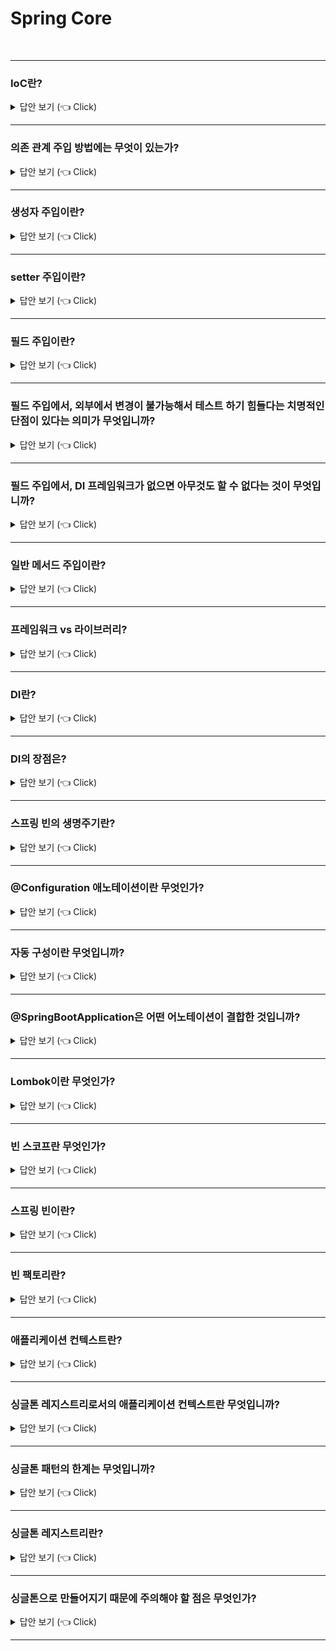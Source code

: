 # Spring Core
<br>


-----------------------

### IoC란?

<details>
   <summary> 답안 보기 (👈 Click)</summary>
<br />
   
+ IoC란 Inversion Of Control의 줄임말로, 프로그램의 제어권을 프레임워크가 가져가는 것을 의미합니다.  

[참고: 토비의 스프링]

+ IoC는 소프트웨어에서 자주 발견할 수 있는 일반적인 개념입니다. <br> 
  객체지향 설계나, 디자인 패턴, 컨테이너에서 동작하는 서버 기술을 사용한다면 자연스럽게 <br> 
  IoC를 적용하거나 그 원리로 동작하는 기술을 사용하게 될 것입니다. <br> 
  DaoFactory처럼 객체를 생성하고 관계를 맺어주는 등의 작업을 담당하는 기능을 일반화한 것이 스프링의 IoC 컨테이너입니다. <br> 
   
  한 가지 짚고 넘어갈 것은 여기서 사용하는 IoC라는 용어인데, IoC가 매우 느슨하게 정의돼서 폭넓게 사용되는 용어라는 점입니다. <br> 
  때문에 스프링을 IoC컨테이너라고만 해서는 스프링이 제공하는 기능의 특징을 명확하게 설명하지는 못합니다. <br> 
  
  스프링이 서블릿 컨테이너처럼 서버에서 동작하는 서비스 컨테이너라는 뜻인지, 아니면 단순히 IoC 개념이 적용된 <br> 
  템플릿 메소드 패턴을 이용해 만들어진 프레임워크인지 <br> 
  아니면 또 다른 IoC 특징을 지닌 기술이라는 것인지 파악하기 힘듭니다. <br> 
   
  그래서 새로운 용어를 만드는 데 탁월한 재능이 있는 몇몇 사람의 제안으로 스프링이 제공하는 IoC 방식을 핵심을 짚어주는 <br> 
  의존 관계 주입(Dependency Injection)이라는, 좀 더 의도가 명확히 드러나는 이름을 사용하기 시작했습니다. <br> 
  
  스프링 IoC 기능의 대표적인 동작 원리는 주로 의존관계 주입이라고 불립니다. <br> 
  물론 스프링이 컨테이너이고, 프레임워크이니 기본적인 동작 원리가 모두 IoC 방식이라고 할 수 있지만, <br> 
  스프링이 여타 프레임워크와 차별화돼서 제공해주는 기능은 의존관계 주입이라는 새로운 용어를 사용할 때 분명히 드러납니다. <br> 
  
  그래서 초기에는 주로 IoC 컨테이너라고 불리던 스프링이 지금은 의존관계 주입 컨테이너 또는 그 영문약자를 써서 <br> 
  DI 컨테이너라고 더 많이 불리고 있습니다. 
   
</details>

-----------------------

### 의존 관계 주입 방법에는 무엇이 있는가?

<details>
   <summary> 답안 보기 (👈 Click)</summary>
<br />
[참고: 김영한 스프링 코어]    
   
+ 생성자 주입, 수정자 주입(setter 주입), 필드 주입, 일반 메서드 주입 등이 있습니다.  
</details>

-----------------------

### 생성자 주입이란?

<details>
   <summary> 답안 보기 (👈 Click)</summary>
<br />
[참고: 김영한 스프링 코어]    
   
+ 이름 그대로 생성자를 통해서 주입을 받는 방식입니다. <br> 
  생성자 주입은 생성자 호출 시점에 딱 1번만 호출되는 것을 보장합니다. <br> 
  따라서 불변, 필수 의존 관계에 활용합니다. <br> 
  이 때, 생성자가 딱 1개만 있다면 @Autowired를 생략할 수 있습니다. 
</details>

-----------------------

### setter 주입이란?

<details>
   <summary> 답안 보기 (👈 Click)</summary>
<br />
[참고: 김영한 스프링 코어]    
   
+ setter라 불리는 필드의 값을 변경하는 수정자 메서드를 통해서 의존관계를 주입하는 방법입니다. <br> 
  선택, 변경 가능성이 있는 의존관계에 사용합니다. 
   
[참고: 토비의 스프링] 
   
+ 수정자 메소드는 외부에서 오브젝트 내부의 애트리뷰트 값을 변경하려는 용도로 주로 사용됩니다. <br> 
  메소드는 항상 set으로 시작합니다. 간단히 수정자라고 불리기도 합니다. <br> 
  수정자 메소드의 핵심 기능은 파라미터로 전달된 값을 보통 내부의 인스턴스 변수에 저장하는 것입니다. <br> 
  부가적으로 입력 값에 대한 검증이나 그 밖의 작업을 수행할 수도 있습니다. <br> 
  수정자 메소드는 외부로부터 제공받은 오브젝트 레퍼런스를 저장해뒀다가 <br> 
  내부의 메소드에서 사용하게 하는 DI 방식에서 활용하기에 적당합니다. 
   
</details>

-----------------------

### 필드 주입이란?

<details>
   <summary> 답안 보기 (👈 Click)</summary>
<br />
[참고: 김영한 스프링 코어]    
   
+ 이름 그대로 필드에 바로 주입하는 방법입니다. <br> 
  코드가 간결해서 많은 개발자들을 유혹하지만, 외부에서 변경이 불가능해서 테스트 하기 힘들다는 치명적인 단점이 있습니다. <br> 
  DI 프레임워크가 없으면 아무것도 할 수 없습니다. <br>  
   
</details>

-----------------------

### 필드 주입에서, 외부에서 변경이 불가능해서 테스트 하기 힘들다는 치명적인 단점이 있다는 의미가 무엇입니까?

<details>
   <summary> 답안 보기 (👈 Click)</summary>
<br />
[참고: 김영한 스프링 코어]    
   
+ 
   
</details>

-----------------------

### 필드 주입에서, DI 프레임워크가 없으면 아무것도 할 수 없다는 것이 무엇입니까?

<details>
   <summary> 답안 보기 (👈 Click)</summary>
<br />
[참고: 김영한 스프링 코어]    
   
+ 
   
</details>

-----------------------


### 일반 메서드 주입이란?

<details>
   <summary> 답안 보기 (👈 Click)</summary>
<br />
+ 일반 메서드를 통해서 주입 받을 수 있습니다. <br>
  한 번에 여러 필드를 주입 받을 수 있지만, 일반적으로 잘 사용하지 않습니다.  
   
</details>

-----------------------

### 프레임워크 vs 라이브러리?

<details>
   <summary> 답안 보기 (👈 Click)</summary>
<br />
+ 내가 작성한 코드의 제어권을 가져가는 것을 프레임워크라고 합니다. <br>
  반면, 라이브러리는 내가 작성한 코드의 제어권을 가져가지 않습니다. 
</details>

-----------------------

### DI란?

<details>
   <summary> 답안 보기 (👈 Click)</summary>
<br />
+ 실행 시점에 외부에서 실제 구현 객체를 생성하고, 클라이언트에 전달해서 클라이언트와 서버의 실제 의존 관계가 연결되는 것
</details>

-----------------------


### DI의 장점은?

<details>
   <summary> 답안 보기 (👈 Click)</summary>
<br />
+ DI를 사용하면 정적인 클래스 의존 관계를 변경하지 않고, 동적인 객체 의존 관계를 쉽게 변경할 수 있습니다. <br> 
  즉, 코드의 유연성과 유지보수성이 높아진다는 장점이 있습니다. 
</details>

-----------------------

### 스프링 빈의 생명주기란?

<details>
   <summary> 답안 보기 (👈 Click)</summary>
<br />
[참고: 김영한 스프링 핵심 원리] 
   
+ 데이터베이스 커넥션 풀이나, 네트워크 소켓처럼 애플리케이션 시작 시점에 필요한 연결을 미리 해두고, <br>
  애플리케이션 종료 시점에 연결을 모두 종료하는 작업을 진행하려면 <br> 
  객체의 초기화와 종료 작업이 필요합니다. 
   
  스프링 빈은 '객체 생성 -> 의존 관계 주입'의 라이프 사이클을 갖습니다. <br>
  즉, 스프링 빈은 객체를 생성하고 의존 관계 주입이 다 끝난 다음에야 필요한 데이터를 사용할 수 있는 준비가 완료됩니다. <br>
  따라서 초기화 작업은 의존관계 주입이 모두 완료되고 난 다음에 호출해야 합니다. <br> 
  그런데 개발자가 의존 관계 주입이 모두 완료된 시점을 어떻게 알 수 있을까? <br> 
   
  스프링은 의존관계 주입이 완료되면 스프링 빈에게 콜백 메서드를 통해서 초기화 시점을 알려주는 다양한 기능을 제공합니다. <br>
  또한, 스프링은 스프링 컨테이너가 종료되기 직전에 소멸 콜백을 줍니다. <br> 
  따라서 안전하게 종료 작업을 진행할 수 있습니다. 
   
  즉, 스프링 빈의 이벤트 라이프사이클은 다음과 같습니다. <br>
  스프링 컨테이너 생성 -> 스프링 빈 생성 -> 의존 관계 주입 -> 초기화 콜백 -> 사용 -> 소멸전 콜백 -> 스프링 종료  
</details>

-----------------------

### @Configuration 애노테이션이란 무엇인가?

<details>
   <summary> 답안 보기 (👈 Click)</summary>
<br />
[참고: 스프링 인 액션] 
   
+ @Configuration 애노테이션은 이것이 각 빈을 스프링 애플리케이션 컨텍스트에 제공하는 구성 클래스라는 것을 <br>
  스프링에게 알려줍니다. <br>
  구성 클래스의 메서드에는 @Bean 애노테이션이 저장되어 있으며, 이것은 각 메서드에서 반환되는 객체가 <br>
  애플리케이션 컨텍스트의 빈으로 추가되어야 한다는 것을 나타냅니다. 
</details>

-----------------------

### 자동 구성이란 무엇입니까?

<details>
   <summary> 답안 보기 (👈 Click)</summary>
<br />
[참고: 스프링 인 액션] 
   
+ 자동 구성은 자동 연결(autowiring)과 컴포넌트 검색(component scanning)이라는 스프링 기법을 기반으로 합니다. <br> 
  컴포넌트 검색을 사용하여 스프링은 자동으로 애플리케이션의 classpath에 지정된 컴포넌트를 찾은 후 <br>
  스프링 애플리케이션 컨텍스트의 빈으로 생성할 수 있습니다. <br> 
   
  또한, 스프링은 자동 연결을 사용하여 의존 관계가 있는 컴포넌트를 자동으로 다른 빈에 주입합니다. 
</details>

-----------------------

### @SpringBootApplication은 어떤 어노테이션이 결합한 것입니까?

<details>
   <summary> 답안 보기 (👈 Click)</summary>
<br />
[참고: 스프링 인 액션] 
   
+ @SpringBootConfiguration, @EnableAutoConfiguration, @ComponentScan이 세 가지가 결합한 것입니다. <br>
  
  @SpringBootConfiguration은 현재 클래스를 구성 클래스로 지정하는 역할을 합니다. <br> 
  이 애노테이션은 @Configuration 애노테이션의 특화된 형태입니다. <br> 
   
  @EnableAutoConfiguration은 스프링 부트 자동 구성을 활성화 합니다. <br> 
  이 애노테이션은 우리가 필요로 하는 컴포넌트들을 자동으로 구성하도록 합니다. <br> 
   
  @ComponentScan은 컴포넌트 검색을 활성화합니다. 이것은 @Component, @Controller, @Service 등의 애노테이션과 함께 <br> 
  클래스를 선언할 수 있게 해줍니다. <br>
  그러면 스프링은 자동으로 그런 클래스를 찾아 스프링 애플리케이션 컨텍스트에 컴포넌트로 등록합니다. <br> 
   
</details>

-----------------------

### Lombok이란 무엇인가?

<details>
   <summary> 답안 보기 (👈 Click)</summary>
<br />
[참고: 스프링 인 액션] 
   
+ Lombok은 생성자 혹은 게터, 세터 메서드 등을 런타임 시에 자동으로 생성하게 하는 라이브러리입니다. <br> 
  예를 들어, @Data 애노테이션을 지정하면 소스 코드에 누락된 final 속성들을 초기화하는 생성자는 물론이고, <br> 
  속성들의 게터와 세터 등을 생성하라고 Lombok에 알려줍니다. 
   
</details>

-----------------------


### 빈 스코프란 무엇인가?

<details>
   <summary> 답안 보기 (👈 Click)</summary>
<br />
[참고: spring-reference.pdf] 
   
+ 개발자는 특정 빈의 정의로부터 생성되는 객체에 어떤 의존성과 설정 값이 플러그인되는지 컨트롤 할 수 있을 뿐만 아니라, <br>
  객체의 스코프까지 컨트롤 할 수 있습니다. <br> 
  이러한 접근법은 매우 강력하고, 개발자가 자바 클래스 레벨에서 객체의 스코프를 '굽는' 대신, <br>
  설정을 통해 생성하는 객체의 스코프를 선택할 수 있는 유연성을 부여합니다. <br>    
   
  빈들은 여러 스코프 중 하나로 배포될 수 있도록 정의됩니다. <br> 
  스프링 프레임워크는 정확히 5개의 스코프를 지원합니다. <br> 
   
  그것은 싱글턴, 프로토타입, 리퀘스트, 세션, 글로벌 세션입니다.  

[참고: 토비의 스프링 p.111] 
   
+  스프링이 관리하는 오브젝트, 즉 빈이 생성되고, 존재하고 적용되는 범위에 대해 알아보자.
  스프링에서는 이것을 빈의 스코프(scope)라고 한다. 
  스프링 빈의 기본 스코프는 싱글톤이다. 싱글톤 스코프는 컨테이너 내에 한 개의 
  오브젝트만 만들어져서, 강제로 제거하지 않는 한 스프링 컨테이너가 존재하는 동안 계속 유지된다. 스프링에서 만들어지는 대부분의 빈은 싱글톤 스코프를 갖는다. 
   경우에 따라서는 싱글톤 외의 스코프를 가질 수 있다. 대표적으로 프로토타입 스코프가 있다.
   프로토타입은 싱글톤과 달리 컨테이너에 빈을 요청할 때마다 매번 새로운 오브젝트를 만들어준다.
   그 외에도 웹을 통해 새로운 HTTP 요청이 생길때마다 생성되는 요청(request) 스코프가 있고,
   웹의 세션과 스코프가 유사한 세션 스코프도 있다.
   스프링에서 만들어지는 빈의 스코프는 싱글톤 외에도 다양한 스코프를 사용할 수 있다.
   싱글톤 외의 빈의 스코프에 대해서는 10장에서 자세히 알아보겠다. 


</details>

-----------------------

### 스프링 빈이란?

<details>
   <summary> 답안 보기 (👈 Click)</summary>
<br />
[참고: 토비의 스프링 p.101] 
   
+ 
빈 또는 빈 오브젝트는 스프링이 IoC 방식으로 관리하는 오브젝트라는 뜻입니다.
관리되는 오브젝트라고 부르기도 합니다.
주의할 점은 스프링을 사용하는 애플리케이션에서 만들어지는 모든 오브젝트가 다 빈은
아니라는 사실입니다.
그 중에서 스프링이 직접 그 생성과 제어를 담당하는 오브젝트만을 빈이라고 부릅니다.
   
</details>

-----------------------

### 빈 팩토리란?

<details>
   <summary> 답안 보기 (👈 Click)</summary>
<br />
[참고: 토비의 스프링 p.101] 
   
+ 
스프링의 IoC를 담당하는 핵심 컨테이너를 가리킵니다.
빈을 등록하고, 생성하고, 조회하고 돌려주고, 그 외에 부가적인 빈을 관리하는 기능을 담당합니다.
보통은 이 빈 팩토리를 바로 사용하지 않고 이를 확장한 애플리케이션 컨텍스트를 이용합니다.
BeanFactory라고 붙여쓰면 빈 팩토리가 구현하고 있는 가장 기본적인 인터페이스의 이름이 됩니다.
이 인터페이스에 getBean()과 같은 메소드가 정의되어 있습니다.
   
</details>

-----------------------

### 애플리케이션 컨텍스트란?

<details>
   <summary> 답안 보기 (👈 Click)</summary>
<br />
[참고: 토비의 스프링 p.101] 
   
+ 
빈 팩토리를 확장한 IoC 컨테이너입니다. 빈을 등록하고 관리하는 기본적인 기능은 빈 팩토리와 동일합니다. 여기에 스프링이 제공하는 각종 부가 서비스를 추가로 제공합니다.

빈 팩토리라고 부를 때는 주로 빈의 생성과 제어의 관점에서 이야기하는 것이고,
애플리케이션 컨텍스트라고 할 때는 스프링이 제공하는 애플리케이션 지원 기능을 
모두 포함해서 이야기하는 것이라고 보면 됩니다. 
스프링에서는 애플리케이션 컨텍스트라는 용어를 빈 팩토리보다 더 많이 사용합니다.
ApplicationContext라고 적으면 애플리케이션 컨텍스트가 구현해야 하는 기본 인터페이스를
가리키는 것이기도 합니다. 
ApplicationContext는 BeanFactory를 상속합니다. 
   
</details>

-----------------------

### 싱글톤 레지스트리로서의 애플리케이션 컨텍스트란 무엇입니까?

<details>
   <summary> 답안 보기 (👈 Click)</summary>
<br />
[참고: 토비의 스프링 p.101] 
   
+ 애플리케이션 컨텍스트는 우리가 만들었던 오브젝트 팩토리와 비슷한 방식으로 동작하는 IoC 컨테이너입니다. 그러면서 동시에 이 애플리케이션 컨텍스트는 싱글톤을 저장하고 관리하는 싱글톤 레지스트리이기도 합니다. 

스프링은 기본적으로 별다른 설정을 하지 않으면 내부에서 생성하는 빈 오브젝트를 모두 싱글톤으로 만듭니다. 여기서 싱글톤이라는 것은 디자인 패턴에서 나오는 싱글톤 패턴과 비슷한 개념이지만, 그 구현 방법은 확연히 다릅니다. 

왜 스프링은 싱글톤으로 빈을 만드는 것일까? 이는 스프링이 주로 적용되는 대상이 자바 엔터프라이즈 기술을 사용하는 서버환경이기 때문이다. 물론 스프링으로 PC 등에서 동작하는 독립형 윈도우 프로그램 같은 걸 개발할 수도 있긴 하지만, 실제로는 극히 드물다.
태생적으로 스프링은 엔터프라이즈 시스템을 위해 고안된 기술이기 때문에 서버 환경에서 사용될 때, 그 가치가 있다. 실제로 스프링은 대부분 서버환경에서 사용된다.

스프링이 처음 설계됐던 대규모의 엔터프라이즈 서버환경은 서버 하나당 최대로 초당 수십에서 수백 번씩 브라우저나 여타 시스템으로부터의 요청을 받아 처리할 수 있는 높은 성능이 요구되는 환경이었다. 또 하나의 요청을 처리하기 위해 데이터 액세스 로직, 서비스 로직, 비즈니스 로직, 프레젠테이션 로직 등의 다양한 기능을 담당하는 오브젝트들이 참여하는 계층형 구조로 이뤄진 경우가 대부분이다. 비즈니스 로직도 복잡한 경우가 많다. 

그런데 매번 클라이언트에서 요청이 올 때마다 각 로직을 담당하는 오브젝트를 새로 만들어서 사용한다고 생각해보자. 요청 한 번에 5개의 오브젝트가 새로 만들어지고 초당 500개의 요청이 들어오면, 초당 2500개의 새로운 오브젝트가 생성된다. 1분이면 십오만 개, 한 시간이면 9백만 개의 새로운 오브젝트가 만들어진다. 아무리 자바의 오브젝트 생성과 가비지 컬렉션의 성능이 좋아졌다고 한들 이렇게 부하가 걸리면 서버가 감당하기 힘들다. 

그래서 엔터프라이즈 분야에서는 서비스 오브젝트라는 개념을 일찍부터 사용해왔다.
서블릿은 자바 엔터프라이즈 기술의 가장 기본이 되는 서비스 오브젝트라고 할 수 있다.
스펙에서 강제하진 않지만, 서블릿은 대부분 멀티스레드 환경에서 싱글톤으로 동작한다.
서블릿 클래스당 하나의 오브젝트만 만들어두고, 
사용자의 요청을 담당하는 여러 스레드에서 하나의 오브젝트를 공유해 동시에 사용한다. 

이렇게 애플리케이션 안에 제한된 수, 대개 한 개의 오브젝트만 만들어서 사용하는 것이
싱글톤 패턴의 원리다. 
따라서 서버환경에서는 서비스 싱글톤의 사용이 권장된다.
하지만 디자인 패턴에 소개된 싱글톤 패턴은 사용하기가 까다롭고 여러 가지 문제점이 있다. 
그래서 심지어 이런 싱글톤 패턴을 피해야 할 패턴이라는 의미로 안티패턴이라고 부르는 
사람도 있다. 


   
</details>

-----------------------
### 싱글톤 패턴의 한계는 무엇입니까?

<details>
   <summary> 답안 보기 (👈 Click)</summary>
<br />
[참고: 토비의 스프링 p.106] 
   
+ + 자바에서 싱글톤을 구현하는 방법은 보통 이렇다. 
  - 클래스 밖에서는 오브젝트를 생성하지 못하도록 생성자를 private으로 만든다
  - 생성된 싱글톤 오브젝트를 저장할 수 있는 자신과 같은 타입의 스태틱 필드를 정의한다 
  - 스태틱 팩토리 메소드인 getInstance()를 만들고, 이 메소드가 최초로 호출되는 
     시점에서 한 번만 오브젝트가 만들어지게 한다. 
     생성된 오브젝트는 스태틱 필드에 저장된다.
     또는 스태틱 필드의 초기값으로 오브젝트를 미리 만들어둘 수도 있다
  - 한 번 오브젝트(싱글톤)가 만들어지고 난 후에는 getInstance()를 통해
    이미 만들어져 스태틱 필드에 저장해둔 오브젝트를 넘겨준다.

UserDao를 전형적인 싱글톤 패턴을 이용해 만든다면 리스트 1-22와 같이 될 것이다.

public class UserDao{
    private static UserDao INSTANCE;

   private UserDao(ConnectionMaker connectionMaker){
         this.connectionMaker = connectionMaker; 
   } 

   public static synchronized UserDao getInstance(){
        if(INSTANCE == null) INSTANCE = new UserDao(???);
        return INSTANCE;
   }

}

일단 깔끔하게 정리했던 UserDao에 싱글톤을 위한 코드가 추가되고 나니
코드가 상당히 지저분해졌다는 느낌이 든다.
게다가 private으로 바뀐 생성자는 외부에서 호출할 수가 없기 때문에
DaoFactory에서 UserDao를 생성하며 ConnectionMaker 오브젝트를 넣어주는게
이제는 불가능해졌다.
여러모로 생각해봐도 지금까지 깔끔하게 개선해온 UserDao에 싱글톤 패턴을 도입하는 건
무리로 보인다.
일반적으로 싱글톤 패턴 구현 방식에는 다음과 같은 문제가 있다

1) private 생성자를 갖고 있기 때문에 상속할 수 없다
- 싱글톤 패턴은 생성자를 private으로 제한한다.
  오직 싱글톤 클래스 자신만이 자기 오브젝트를 만들도록 제한하는 것이다.
  문제는 private 생성자를 가진 클래스는 다른 생성자가 없다면
  상속이 불가능하다는 점이다.
  객체지향의 장점인 상속과 이를 이용한 다형성을 적용할 수 없다.
  기술적인 서비스만 제공하는 경우라면 상관 없겠지만, 
  애플리케이션의 로직을 담고 있는 일반 오브젝트의 경우 싱글톤으로 만들었을 때,
  객체지향적인 설계의 장점을 적용하기가 어렵다는 점은 심각한 문제다.
  또한, 상속과 다형성 같은 객체지향의 특징이 적용되지 않는 스태틱 필드와 메소드를 사용하는 
  것도 역시 동일한 문제를 발생시킨다. 

2) 싱글톤은 테스트하기가 힘들다
- 싱글톤은 테스트하기가 어렵거나 테스트 방법에 따라 아예 테스트가 불가능하다.
  싱글톤은 만들어지는 방식이 제한적이기 때문에 테스트에서 사용될 때 목 오브젝트 등으로
  대체하기가 힘들다. 싱글톤은 초기화 과정에서 생성자 등을 통해 사용할 오브젝트를
  다이내믹하게 주입하기도 힘들기 때문에 필요한 오브젝트는 직접 오브젝트를 만들어
  사용할 수 밖에 없다. 이런 경우 테스트용 오브젝트로 대체하기가 힘들다.
  다음 장에서 살펴보겠지만 테스트는 엔터프라이즈 개발의 핵심인데
  애플리케이션 코드를 싱글톤으로 만들면 테스트를 만드는데 지장이 있다는 건 큰 단점이다. 

3) 서버 환경에서는 싱글톤이 하나만 만들어지는 것을 보장하지 못한다
- 서버에서 클래스 로더를 어떻게 구성하고 있느냐에 따라서 싱글톤 클래스임에도
   하나 이상의 오브젝트가 만들어질 수 있다.
   따라서 자바 언어를 이용한 싱글톤 패턴 기법은 서버환경에서는 싱글톤이 꼭 보장된다고 
   볼 수 없다. 
   여러 개의 JVM에 분산돼서 설치가 되는 경우에도 각각 독립적으로 오브젝트가 생기기 때문에
   싱글톤으로서의 가치가 떨어진다.

4) 싱글톤의 사용은 전역 상태를 만들 수 있기 때문에 바람직하지 못하다
- 싱글톤은 사용하는 클라이언트가 정해져 있지 않다. 싱글톤의 스태틱 메소드를 이용해
   언제든지 싱글톤에 쉽게 접근할 수 있기 때문에
   애플리케이션 어디서든지 사용될 수 있고, 그러다 보면 자연스럽게 전역 상태로 사용되기 쉽다.
   아무 객체나 자유롭게 접근하고 수정하고 공유할 수 있는 전역 상태를 갖는 것은
   객체지향 프로그래밍에서는 권장되지 않는 프로그래밍 모델이다.
   그럼에도 싱글톤을 사용하면 그런 유혹에 빠지기 쉽다.
   그럴 바에는 아예 스태틱 필드와 메소드로만 구성된 클래스를 사용하는 편이 낫다. 

   
</details>

-----------------------


### 싱글톤 레지스트리란?

<details>
   <summary> 답안 보기 (👈 Click)</summary>
<br />
[참고: 토비의 스프링 p.108]    
   
+ 
+ 스프링은 서버 환경에서 싱글톤이 만들어져서 서비스 오브젝트 방식으로 사용되는 것은
   적극 지지한다. 하지만 자바의 기본적인 싱글톤 패턴의 구현 방식은 여러 가지 단점이
   있기 때문에, 스프링은 직접 싱글톤 형태의 오브젝트를 만들고 관리하는 기능을 제공한다.
   그것이 바로 싱글톤 레지스트리다.

- 스프링 컨테이너는 싱글톤을 생성하고, 관리하고 공급하는 싱글톤 관리 컨테이너이기도 하다.
   싱글톤 레지스트리의 장점은 스태틱 메소드와 private 생성자를 사용해야 하는 비정상적인
   클래스가 아니라 평범한 자바 클래스를 싱글톤으로 활용하게 해준다는 점이다.

   평범한 자바 클래스라도 IoC 방식의 컨테이너를 사용해서 생성과 관계 설정, 사용 등에 대한 
    제어권을 컨테이너에게 넘기면 손쉽게 싱글톤 방식으로 만들어져 관리되게 할 수 있다.
    오브젝트 생성에 관한 모든 권한은 IoC 기능을 제공하는 애플리케이션 컨텍스트에 있기
    때문이다. 

 - 스프링의 싱글톤 레지스트리 덕분에 싱글톤 방식으로 사용될 애플리케이션 클래스라도
   public 생성자를 가질 수 있다. 싱글톤으로 사용돼야 하는 환경이 아니라면 간단히 오브젝트를
   생성해서 사용할 수 있다. 따라서 테스트 환경에서 자유롭게 오브젝트를 만들 수 있고,
   테스트를 위한 목 오브젝트로 대체하는 것도 간단하다. 
   DaoFactory에서 UserDao에 ConnectionMaker 오브젝트를 사용하도록 관계를 설정해주듯이,
   생성자 파라미터를 이용해서 사용할 오브젝트를 넣어주게 할 수도 있다. 

- 가장 중요한 것은 싱글톤 패턴과 달리 스프링이 지지하는 객체지향적인 설계 방식과 원칙,
   디자인 패턴(싱글톤 패턴은 제외)등을 적용하는데 아무런 제약이 없다는 점이다.
   스프링은 IoC 컨테이너일 뿐만 아니라, 고전적인 싱글톤 패턴을 대신해서 
   싱글톤을 만들고 관리해주는 싱글톤 레지스트리라는 점을 기억해두자.
   스프링이 빈을 싱글톤으로 만드는 것은 결국 오브젝트의 생성 방법을 제어하는 
    IoC 컨테이너로서의 역할이다.

- 앞에서 코드를 통해 확인해봤듯이, 이미 UserDao는 스프링 IoC를 적용하면서
   싱글톤으로 만들어진다. 그래서 getBean()을 여러 번 호출해서 UserDao를 요청하더라도
   매번 동일한 오브젝트를 받게 된다. 만약 스프링 없이 DaoFactory만 사용한다면
   이렇게 싱글톤 방식으로 UserDao를 한 번만 만들어두고 매번 같은 오브젝트를 리턴하게 하려면
   DaoFactory가 상당히 지저분해질 것이다.

</details>

-----------------------


### 싱글톤으로 만들어지기 때문에 주의해야 할 점은 무엇인가?

<details>
   <summary> 답안 보기 (👈 Click)</summary>
<br />
[참고: 토비의 스프링 p.109]    
   
+ 
- 싱글톤은 멀티스레드 환경이라면 여러 스레드가 동시에 접근해서 사용할 수 있다
   따라서 상태 관리에 주의를 기울여야 한다.
   기본적으로 싱글톤이 멀티스레드 환경에서 서비스 형태의 오브젝트로 사용되는 경우에는
   상태 정보를 내부에 갖고 있지 않은 무상태(stateless) 방식으로 만들어져야 한다. 

- 다중 사용자의 요청을 한꺼번에 처리하는 스레드들이 동시에 싱글톤 오브젝트의 인스턴스
   변수를 수정하는 것은 매우 위험하다. 
   저장할 공간이 하나뿐이니 서로 값을 덮어쓰고 자신이 저장하지 않은 값을 읽어올 수 있기
   때문이다. 
  따라서 싱글톤은 기본적으로 인스턴스 필드의 값을 변경하고 유지하는 상태유지(stateful)
  방식으로 만들지 않는다. 이를 지키지 않으면 개발자 혼자서 개발하고 테스트할 때는 
   아무런 문제가 없겠지만, 서버에 배포되고 여러 사용자가 동시에 접속하면 데이터가 엉망이
   돼버리는 등의 심각한 문제가 발생할 것이다.
   물론 읽기전용의 값이라면 초기화 시점에서 인스턴스 변수에 저장해두고 
   공유하는 것은 아무 문제가 없다.


</details>

-----------------------
